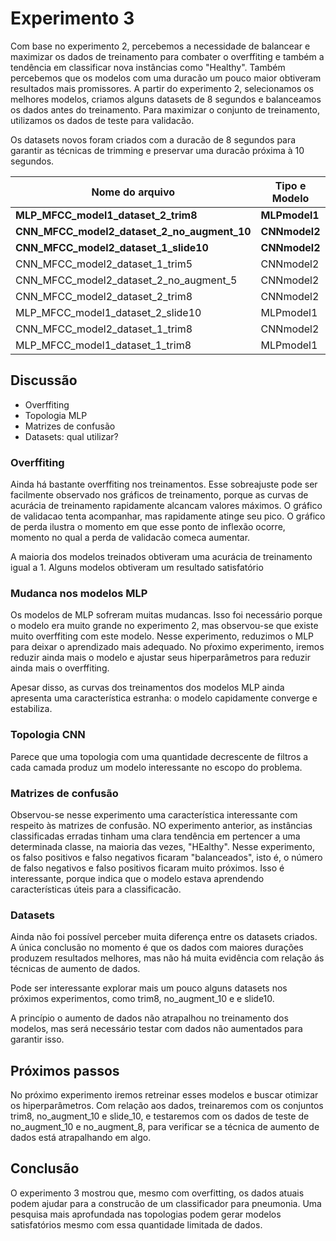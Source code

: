 # Experimento 3

Com base no experimento 2, percebemos a necessidade de balancear e maximizar os dados de treinamento para combater o overffiting e também a tendência em classificar nova instâncias como "Healthy". Também percebemos que os modelos com uma duracão um pouco maior obtiveram resultados mais promissores.
A partir do experimento 2, selecionamos os melhores modelos, criamos alguns datasets de 8 segundos e balanceamos os dados antes do treinamento. Para maximizar o conjunto de treinamento, utilizamos os dados de teste para validacão.

Os datasets novos foram criados com a duracão de 8 segundos para garantir as técnicas de trimming e preservar uma duracão próxima à 10 segundos.

|  Nome do arquivo | Tipo e Modelo | Dataset | Grupo | Durac. | Acc | Test acc |
| --- | --- | --- | --- | --- | --- | --- |
|  **MLP_MFCC_model1_dataset_2_trim8** | **MLPmodel1** | **dataset2** | **trim8** | **8** | **1,00** | **0,94** |
|  **CNN_MFCC_model2_dataset_2_no_augment_10** | **CNNmodel2** | **dataset2** | **no_augment_10** | **10** | **1,00** | **0,88** |
|  **CNN_MFCC_model2_dataset_1_slide10** | **CNNmodel2** | **dataset1** | **slide10** | **10** | **1,00** | **0,80** |
|  CNN_MFCC_model2_dataset_1_trim5 | CNNmodel2 | dataset1 | trim5 | 5 | 0,99 | 0,77 |
|  CNN_MFCC_model2_dataset_2_no_augment_5 | CNNmodel2 | dataset2 | no_augment_5 | 5 | 0,97 | 0,77 |
|  CNN_MFCC_model2_dataset_2_trim8 | CNNmodel2 | dataset2 | trim8 | 8 | 0,97 | 0,73 |
|  MLP_MFCC_model1_dataset_2_slide10 | MLPmodel1 | dataset2 | slide10 | 10 | 1,00 | 0,73 |
|  CNN_MFCC_model2_dataset_1_trim8 | CNNmodel2 | dataset1 | trim8 | 8 | 0,97 | 0,66 |
|  MLP_MFCC_model1_dataset_1_trim8 | MLPmodel1 | dataset1 | trim8 | 8 | 1,00 | 0,66 |

## Discussão 

- Overffiting
- Topologia MLP
- Matrizes de confusão
- Datasets: qual utilizar?

### Overffiting

Ainda há bastante overffiting nos treinamentos. Esse sobreajuste pode ser facilmente observado nos gráficos de treinamento, porque as curvas de acurácia de treinamento rapidamente alcancam valores máximos. O gráfico de validacao tenta acompanhar, mas rapidamente atinge seu pico. O gráfico de perda ilustra o momento em que esse ponto de inflexão ocorre, momento no qual a perda de validacão comeca aumentar. 

A maioria dos modelos treinados obtiveram uma acurácia de treinamento igual a 1. Alguns modelos obtiveram um resultado satisfatório

### Mudanca nos modelos MLP

Os modelos de MLP sofreram muitas mudancas. Isso foi necessário porque o modelo era muito grande no experimento 2, mas observou-se que existe muito overffiting com este modelo. Nesse experimento, reduzimos o MLP para deixar o aprendizado mais adequado. No pŕoximo experimento, iremos reduzir ainda mais o modelo e ajustar seus hiperparâmetros para reduzir ainda mais o overffiting.

Apesar disso, as curvas dos treinamentos dos modelos MLP ainda apresenta uma característica estranha: o modelo capidamente converge e estabiliza.

### Topologia CNN

Parece que uma topologia com uma quantidade decrescente de filtros a cada camada produz um modelo interessante no escopo do problema.

### Matrizes de confusão

Observou-se nesse experimento uma característica interessante com respeito às matrizes de confusão. NO experimento anterior, as instâncias classificadas erradas tinham uma clara tendência em pertencer a uma determinada classe, na maioria das vezes, "HEalthy". Nesse experimento, os falso positivos e falso negativos ficaram "balanceados", isto é, o número de falso negativos e falso positivos ficaram muito próximos. Isso é interessante, porque indica que o modelo estava aprendendo características úteis para a classificacão.

### Datasets

Ainda não foi possível perceber muita diferença entre os datasets criados. A única conclusão no momento é que os dados com maiores durações produzem resultados melhores, mas não há muita evidência com relação ás técnicas de aumento de dados.

Pode ser interessante explorar mais um pouco alguns datasets nos próximos experimentos, como trim8, no_augment_10 e e slide10. 

A princípio o aumento de dados não atrapalhou no treinamento dos modelos, mas será necessário testar com dados não aumentados para garantir isso.

## Próximos passos

No próximo experimento iremos retreinar esses modelos e buscar otimizar os hiperparâmetros. Com relação aos dados, treinaremos com os conjuntos trim8, no_augment_10 e slide_10, e testaremos com os dados de teste de no_augment_10 e no_augment_8, para verificar se a técnica de aumento de dados está atrapalhando em algo.

## Conclusão

O experimento 3 mostrou que, mesmo com overfitting, os dados atuais podem ajudar para a construcão de um classificador para pneumonia. Uma pesquisa mais aprofundada nas topologias podem gerar modelos satisfatórios mesmo com essa quantidade limitada de dados.
